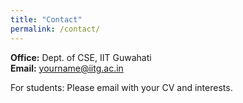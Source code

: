 ```yaml
---
title: "Contact"
permalink: /contact/
---
```


**Office:** Dept. of CSE, IIT Guwahati  
**Email:** yourname@iitg.ac.in  

For students: Please email with your CV and interests.
